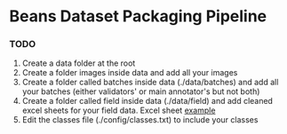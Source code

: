 # Beans Dataset Packaging Pipeline

### TODO
1. Create a data folder at the root
2. Create a folder images inside data and add all your images
3. Create a folder called batches inside data (./data/batches) and add all your batches (either validators' or main annotator's but not both)
4. Create a folder called field inside data (./data/field) and add cleaned excel sheets for your field data. Excel sheet <a href="https://docs.google.com/spreadsheets/d/1zpnMZpKjFZcSOdf4301tize8Iu7TpEFBibuuwO7Gx_s/edit?usp=sharing">example</a>
5. Edit the classes file (./config/classes.txt) to include your classes
